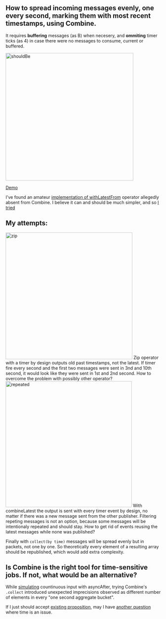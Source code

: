 ## How to spread incoming messages evenly, one every second, marking them with most recent timestamps, using Combine.
It requires __buffering__ messages (as B) when necesery, and __ommiting__ timer ticks (as 4) in case there were no messages to consume, current or buffered.

<img width="413" alt="shouldBe" src="https://user-images.githubusercontent.com/81814529/204915507-8e15d178-f9a3-4b1a-b2fa-ccb1dc7d2d08.png">

[Demo](spreadEvenly.swift)

I've found an amateur [implementation of withLatestFrom](https://serhiybutz.medium.com/combine-withlatestfrom-operator-8c529e809fd3) operator allegedly absent from Combine. I believe it can and should be much simpler, and so [I tried](spreadEvenly.swift)

## My attempts:
<img width="410" alt="zip" src="https://user-images.githubusercontent.com/81814529/204915666-1793c358-6fd8-4576-9c04-a849e90181ac.png">
Zip operator with a timer by design outputs old past timestamps, not the latest.
If timer fire every second and the first two messages were sent in 3nd and 10th second, it would look like they were sent in 1st and 2nd second. How to overcome the problem with possibly other operator?

<img width="408" alt="repeated" src="https://user-images.githubusercontent.com/81814529/204915751-7de29ef1-50fb-4411-abc5-09ecc78f5538.png">
With  combineLatest the output is sent with every timer event by design, no matter if there was a new message sent from the other publisher. 
Filtering repeting messages is not an option, because some messages will be intentionaly repeated and should stay. How to get rid of events reusing the latest messages while none was published?

Finally with ```collect(by time)``` messages will be spread evenly but in packets, not one by one. So theoretically every element of a resulting array should be republished, which would add extra complexity.

## Is Combine is the right tool for time-sensitive jobs. If not, what would be an alternative?
While [simulating](unevenBuckets.swift) countinuous input with asyncAfter, trying Combine's ```.collect``` introduced unexpected imprecisions observed as different number of elements in every "one second aggregate bucket".

If I just should accept [existing proposition](https://serhiybutz.medium.com/combine-withlatestfrom-operator-8c529e809fd3), may I have [another question](https://developer.apple.com/forums/thread/721262) where time is an issue.

